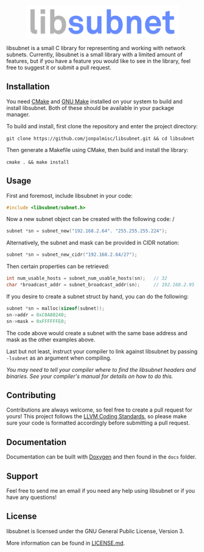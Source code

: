 <div align="center">
	<img src="logo.png" width="400">
  <br/>
</div>

libsubnet is a small C library for representing and working with network subnets.  Currently, libsubnet is a small library with a limited amount of features, but if you have a feature you would like to see in the library, feel free to suggest it or submit a pull request.

## Installation

You need [CMake](https://cmake.org/) and [GNU Make](https://www.gnu.org/software/make/) installed on your system to build and install libsubnet. Both of these should be available in your package manager.

To build and install, first clone the repository and enter the project directory:

```git clone https://github.com/jonpalmisc/libsubnet.git && cd libsubnet```

Then generate a Makefile using CMake, then build and install the library:

```cmake . && make install```

## Usage

First and foremost, include libsubnet in your code:

```c
#include <libsubnet/subnet.h>
```

Now a new subnet object can be created with the following code:
/
```c
subnet *sn = subnet_new("192.168.2.64". "255.255.255.224");
````

Alternatively, the subnet and mask can be provided in CIDR notation:

```c
subnet *sn = subnet_new_cidr("192.168.2.64/27");
```

Then certain properties can be retrieved:

```c
int num_usable_hosts = subnet_num_usable_hosts(sn);   // 32
char *broadcast_addr = subnet_broadcast_addr(sn);     // 192.168.2.95
```

If you desire to create a subnet struct by hand, you can do the following:

```c
subnet *sn = malloc(sizeof(subnet));
sn->addr = 0xC0A80240;
sn->mask = 0xFFFFFFE0;
```

The code above would create a subnet with the same base address and mask as the other examples above.

Last but not least, instruct your compiler to link against libsubnet by passing `-lsubnet` as an argument when compiling.

_You may need to tell your compiler where to find the libsubnet headers and binaries.  See your compiler's manual for details on how to do this._


## Contributing

Contributions are always welcome, so feel free to create a pull request for yours! This project follows the [LLVM Coding Standards](https://llvm.org/docs/CodingStandards.html), so please make sure your code is formatted accordingly before submitting a pull request.

## Documentation

Documentation can be built with [Doxygen](http://www.doxygen.nl/) and then found in the `docs` folder.

## Support

Feel free to send me an email if you need any help using libsubnet or if you have any questions!

## License

libsubnet is licensed under the GNU General Public License, Version 3.

More information can be found in [LICENSE.md](LICENSE.md).

